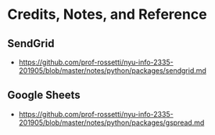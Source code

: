# Credits, Notes, and Reference

## SendGrid

  + https://github.com/prof-rossetti/nyu-info-2335-201905/blob/master/notes/python/packages/sendgrid.md

## Google Sheets

  + https://github.com/prof-rossetti/nyu-info-2335-201905/blob/master/notes/python/packages/gspread.md
